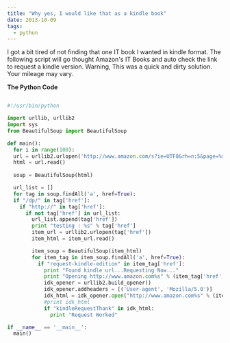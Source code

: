 ```yaml
---
title: "Why yes, I would like that as a kindle book"
date: 2013-10-09
tags:
  - python
---
```

I got a bit tired of not finding that one IT book I wanted in kindle format. The following script will go thought Amazon's IT Books and auto check the link to request a kindle version. Warning, This was a quick and dirty solution. Your mileage may vary.

<!--more-->

**The Python Code**

``` python

#!/usr/bin/python

import urllib, urllib2
import sys
from BeautifulSoup import BeautifulSoup

def main():
  for i in range(100):
  url = urllib2.urlopen('http://www.amazon.com/s?ie=UTF8&rh=n:5&page=%s' % (i))
  html = url.read()
  
  soup = BeautifulSoup(html)

  url_list = []
  for tag in soup.findAll('a', href=True):
  if "/dp/" in tag['href']:
    if "http://" in tag['href']:
      if not tag['href'] in url_list:
        url_list.append(tag['href'])
        print "testing : %s" % tag['href']
        item_url = urllib2.urlopen(tag['href'])
        item_html = item_url.read()

        item_soup = BeautifulSoup(item_html)
        for item_tag in item_soup.findAll('a', href=True):
          if "request-kindle-edition" in item_tag['href']:
            print "Found kindle url...Requesting Now..."
            print "Opening http://www.amazon.com%s" % (item_tag['href'])
            idk_opener = urllib2.build_opener()
            idk_opener.addheaders = [('User-agent', 'Mozilla/5.0')]
            idk_html = idk_opener.open("http://www.amazon.com%s" % (item_tag['href'])).read()
            #print idk_html
            if "kindleRequestThank" in idk_html:
              print "Request Worked"

if __name__ == '__main__':
  main()

```

